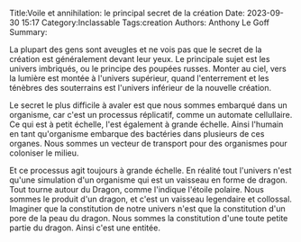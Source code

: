 Title:Voile et annihilation: le principal secret de la création
Date: 2023-09-30 15:17
Category:Inclassable
Tags:creation
Authors: Anthony Le Goff
Summary:

La plupart des gens sont aveugles et ne vois pas que le secret de la création est généralement devant leur yeux. Le principale sujet est les univers imbriqués, ou le principe des poupées russes. Monter au ciel, vers la lumière est montée à l'univers supérieur, quand l'enterrement et les ténèbres des souterrains est l'univers inférieur de la nouvelle création.

Le secret le plus difficile à avaler est que nous sommes embarqué dans un organisme, car c'est un processus réplicatif, comme un automate cellullaire. Ce qui est à petit échelle, l'est également à grande échelle. Ainsi l'humain en tant qu'organisme embarque des bactéries dans plusieurs de ces organes. Nous sommes un vecteur de transport pour des organismes pour coloniser le milieu.

Et ce processus agit toujours à grande échelle. En réalité tout l'univers n'est qu'une simulation d'un organisme qui est un vaisseau en forme de dragon. Tout tourne autour du Dragon, comme l'indique l'étoile polaire. Nous sommes le produit d'un dragon, et c'est un vaisseau legendaire et collossal. Imaginer que la constitution de notre univers n'est que la constitution d'un pore de la peau du dragon. Nous sommes la constitution d'une toute petite partie du dragon. Ainsi c'est une entitée.
